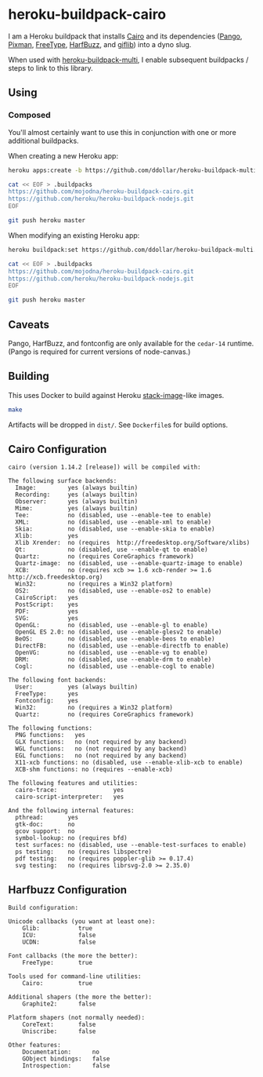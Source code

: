 # heroku-buildpack-cairo

I am a Heroku buildpack that installs [Cairo](http://cairographics.org/) and
its dependencies ([Pango](http://www.pango.org/), [Pixman](http://pixman.org/),
[FreeType](http://www.freetype.org/),
[HarfBuzz](http://www.freedesktop.org/wiki/Software/HarfBuzz/), and
[giflib](http://giflib.sourceforge.net/)) into a dyno slug.

When used with
[heroku-buildpack-multi](https://github.com/ddollar/heroku-buildpack-multi),
I enable subsequent buildpacks / steps to link to this library.

## Using

### Composed

You'll almost certainly want to use this in conjunction with one or more
additional buildpacks.

When creating a new Heroku app:

```bash
heroku apps:create -b https://github.com/ddollar/heroku-buildpack-multi.git

cat << EOF > .buildpacks
https://github.com/mojodna/heroku-buildpack-cairo.git
https://github.com/heroku/heroku-buildpack-nodejs.git
EOF

git push heroku master
```

When modifying an existing Heroku app:

```bash
heroku buildpack:set https://github.com/ddollar/heroku-buildpack-multi.git

cat << EOF > .buildpacks
https://github.com/mojodna/heroku-buildpack-cairo.git
https://github.com/heroku/heroku-buildpack-nodejs.git
EOF

git push heroku master
```

## Caveats

Pango, HarfBuzz, and fontconfig are only available for the `cedar-14` runtime.
(Pango is required for current versions of node-canvas.)

## Building

This uses Docker to build against Heroku
[stack-image](https://github.com/heroku/stack-images)-like images.

```bash
make
```

Artifacts will be dropped in `dist/`.  See `Dockerfile`s for build options.

## Cairo Configuration

```
cairo (version 1.14.2 [release]) will be compiled with:

The following surface backends:
  Image:         yes (always builtin)
  Recording:     yes (always builtin)
  Observer:      yes (always builtin)
  Mime:          yes (always builtin)
  Tee:           no (disabled, use --enable-tee to enable)
  XML:           no (disabled, use --enable-xml to enable)
  Skia:          no (disabled, use --enable-skia to enable)
  Xlib:          yes
  Xlib Xrender:  no (requires  http://freedesktop.org/Software/xlibs)
  Qt:            no (disabled, use --enable-qt to enable)
  Quartz:        no (requires CoreGraphics framework)
  Quartz-image:  no (disabled, use --enable-quartz-image to enable)
  XCB:           no (requires xcb >= 1.6 xcb-render >= 1.6 http://xcb.freedesktop.org)
  Win32:         no (requires a Win32 platform)
  OS2:           no (disabled, use --enable-os2 to enable)
  CairoScript:   yes
  PostScript:    yes
  PDF:           yes
  SVG:           yes
  OpenGL:        no (disabled, use --enable-gl to enable)
  OpenGL ES 2.0: no (disabled, use --enable-glesv2 to enable)
  BeOS:          no (disabled, use --enable-beos to enable)
  DirectFB:      no (disabled, use --enable-directfb to enable)
  OpenVG:        no (disabled, use --enable-vg to enable)
  DRM:           no (disabled, use --enable-drm to enable)
  Cogl:          no (disabled, use --enable-cogl to enable)

The following font backends:
  User:          yes (always builtin)
  FreeType:      yes
  Fontconfig:    yes
  Win32:         no (requires a Win32 platform)
  Quartz:        no (requires CoreGraphics framework)

The following functions:
  PNG functions:   yes
  GLX functions:   no (not required by any backend)
  WGL functions:   no (not required by any backend)
  EGL functions:   no (not required by any backend)
  X11-xcb functions: no (disabled, use --enable-xlib-xcb to enable)
  XCB-shm functions: no (requires --enable-xcb)

The following features and utilities:
  cairo-trace:                yes
  cairo-script-interpreter:   yes

And the following internal features:
  pthread:       yes
  gtk-doc:       no
  gcov support:  no
  symbol-lookup: no (requires bfd)
  test surfaces: no (disabled, use --enable-test-surfaces to enable)
  ps testing:    no (requires libspectre)
  pdf testing:   no (requires poppler-glib >= 0.17.4)
  svg testing:   no (requires librsvg-2.0 >= 2.35.0)
```

## Harfbuzz Configuration

```
Build configuration:

Unicode callbacks (you want at least one):
	Glib:			true
	ICU:			false
	UCDN:			false

Font callbacks (the more the better):
	FreeType:		true

Tools used for command-line utilities:
	Cairo:			true

Additional shapers (the more the better):
	Graphite2:		false

Platform shapers (not normally needed):
	CoreText:		false
	Uniscribe:		false

Other features:
	Documentation:		no
	GObject bindings:	false
	Introspection:		false
```
